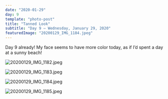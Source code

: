 ```yaml
---
date: "2020-01-29"
day: 9
template: "photo-post"
title: "Tanned Look"
subtitle: "Day 9 – Wednesday, January 29, 2020"
featuredImage: "20200129_IMG_1184.jpeg"
---
```


Day 9 already! My face seems to have more color today, as if I’d spent a day at a sunny beach!

![20200129_IMG_1182.jpeg](20200129_IMG_1182.jpeg)

![20200129_IMG_1183.jpeg](20200129_IMG_1183.jpeg)

![20200129_IMG_1184.jpeg](20200129_IMG_1184.jpeg)

![20200129_IMG_1185.jpeg](20200129_IMG_1185.jpeg)
